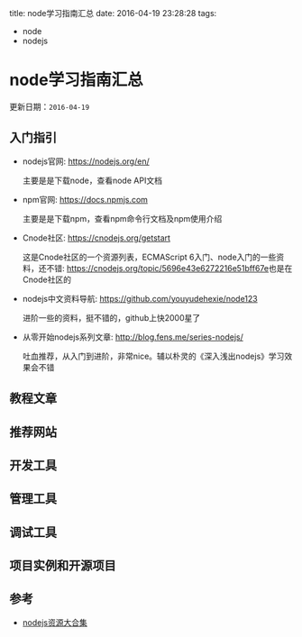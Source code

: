 title: node学习指南汇总
date: 2016-04-19 23:28:28
tags:
- node
- nodejs

# node学习指南汇总

更新日期：`2016-04-19`

## 入门指引

* nodejs官网: <https://nodejs.org/en/>

	主要是是下载node，查看node API文档

* npm官网: <https://docs.npmjs.com>

	主要是是下载npm，查看npm命令行文档及npm使用介绍

* Cnode社区: <https://cnodejs.org/getstart>

	这是Cnode社区的一个资源列表，ECMAScript 6入门、node入门的一些资料，还不错: <https://cnodejs.org/topic/5696e43e6272216e51bff67e>也是在Cnode社区的

* nodejs中文资料导航: <https://github.com/youyudehexie/node123>

	进阶一些的资料，挺不错的，github上快2000星了

* 从零开始nodejs系列文章: <http://blog.fens.me/series-nodejs/>

	吐血推荐，从入门到进阶，非常nice。辅以朴灵的《深入浅出nodejs》学习效果会不错

## 教程文章

## 推荐网站

## 开发工具

## 管理工具

## 调试工具

## 项目实例和开源项目

## 参考

* [nodejs资源大合集](http://www.cnblogs.com/dhygzh/p/5408033.html)



 